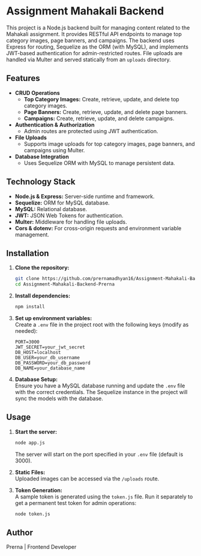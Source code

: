 # Assignment Mahakali Backend

This project is a Node.js backend built for managing content related to the Mahakali assignment. It provides RESTful API endpoints to manage top category images, page banners, and campaigns. The backend uses Express for routing, Sequelize as the ORM (with MySQL), and implements JWT-based authentication for admin-restricted routes. File uploads are handled via Multer and served statically from an `uploads` directory.

## Features

- **CRUD Operations**
  - **Top Category Images:** Create, retrieve, update, and delete top category images.
  - **Page Banners:** Create, retrieve, update, and delete page banners.
  - **Campaigns:** Create, retrieve, update, and delete campaigns.
- **Authentication & Authorization**
  - Admin routes are protected using JWT authentication.
- **File Uploads**
  - Supports image uploads for top category images, page banners, and campaigns using Multer.
- **Database Integration**
  - Uses Sequelize ORM with MySQL to manage persistent data.

## Technology Stack

- **Node.js & Express:** Server-side runtime and framework.
- **Sequelize:** ORM for MySQL database.
- **MySQL:** Relational database.
- **JWT:** JSON Web Tokens for authentication.
- **Multer:** Middleware for handling file uploads.
- **Cors & dotenv:** For cross-origin requests and environment variable management.

## Installation

1. **Clone the repository:**

   ```bash
   git clone https://github.com/prernamadhyan16/Assignment-Mahakali-Backend-Prerna.git
   cd Assignment-Mahakali-Backend-Prerna
   ```

2. **Install dependencies:**

   ```bash
   npm install
   ```

3. **Set up environment variables:**  
   Create a `.env` file in the project root with the following keys (modify as needed):

   ```env
   PORT=3000
   JWT_SECRET=your_jwt_secret
   DB_HOST=localhost
   DB_USER=your_db_username
   DB_PASSWORD=your_db_password
   DB_NAME=your_database_name
   ```

4. **Database Setup:**  
   Ensure you have a MySQL database running and update the `.env` file with the correct credentials. The Sequelize instance in the project will sync the models with the database.

## Usage

1. **Start the server:**

   ```bash
   node app.js
   ```

   The server will start on the port specified in your `.env` file (default is 3000).

2. **Static Files:**  
   Uploaded images can be accessed via the `/uploads` route.

3. **Token Generation:**  
   A sample token is generated using the `token.js` file. Run it separately to get a permanent test token for admin operations:

   ```bash
   node token.js
   ```
## Author
Prerna | Frontend Developer  
